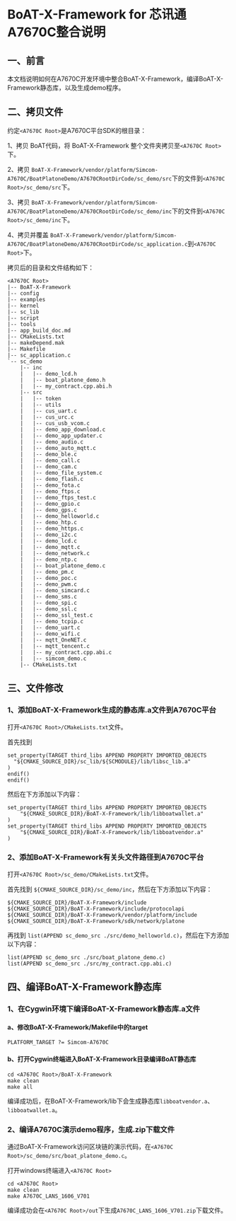 # BoAT-X-Framework for 芯讯通A7670C整合说明


## 一、前言

本文档说明如何在A7670C开发环境中整合BoAT-X-Framework，编译BoAT-X-Framework静态库，以及生成demo程序。


## 二、拷贝文件

约定`<A7670C Root>`是A7670C平台SDK的根目录：

1、拷贝 BoAT代码，将 BoAT-X-Framework 整个文件夹拷贝至`<A7670C Root>`下。

2、拷贝 `BoAT-X-Framework/vendor/platform/Simcom-A7670C/BoatPlatoneDemo/A7670CRootDirCode/sc_demo/src`下的文件到`<A7670C Root>/sc_demo/src`下。

3、拷贝 `BoAT-X-Framework/vendor/platform/Simcom-A7670C/BoatPlatoneDemo/A7670CRootDirCode/sc_demo/inc`下的文件到`<A7670C Root>/sc_demo/inc`下。

4、拷贝并覆盖 `BoAT-X-Framework/vendor/platform/Simcom-A7670C/BoatPlatoneDemo/A7670CRootDirCode/sc_application.c`到`<A7670C Root>`下。

拷贝后的目录和文件结构如下：
```
<A7670C Root>
|-- BoAT-X-Framework
|-- config
|-- examples
|-- kernel
|-- sc_lib	
|-- script	
|-- tools
|-- app_build_doc.md
|-- CMakeLists.txt
|-- makeDepend.mak
|-- Makefile
|-- sc_application.c	
`-- sc_demo
    |-- inc
    |   |-- demo_lcd.h
    |   |-- boat_platone_demo.h
    |   |-- my_contract.cpp.abi.h
    |-- src
    |   |-- token
    |   |-- utils
    |   |-- cus_uart.c
    |   |-- cus_urc.c
    |   |-- cus_usb_vcom.c
    |   |-- demo_app_download.c
    |   |-- demo_app_updater.c
    |   |-- demo_audio.c
    |   |-- demo_auto_mqtt.c
    |   |-- demo_ble.c
    |   |-- demo_call.c
    |   |-- demo_cam.c
    |   |-- demo_file_system.c
    |   |-- demo_flash.c
    |   |-- demo_fota.c
    |   |-- demo_ftps.c
    |   |-- demo_ftps_test.c
    |   |-- demo_gpio.c
    |   |-- demo_gps.c
    |   |-- demo_helloworld.c
    |   |-- demo_htp.c
    |   |-- demo_https.c
    |   |-- demo_i2c.c
    |   |-- demo_lcd.c
    |   |-- demo_mqtt.c
    |   |-- demo_network.c
    |   |-- demo_ntp.c
    |   |-- boat_platone_demo.c
    |   |-- demo_pm.c
    |   |-- demo_poc.c
    |   |-- demo_pwm.c
    |   |-- demo_simcard.c
    |   |-- demo_sms.c
    |   |-- demo_spi.c
    |   |-- demo_ssl.c
    |   |-- demo_ssl_test.c
    |   |-- demo_tcpip.c
    |   |-- demo_uart.c
    |   |-- demo_wifi.c
    |   |-- mqtt_OneNET.c
    |   |-- mqtt_tencent.c
    |   |-- my_contract.cpp.abi.c
    |   |-- simcom_demo.c
    |-- CMakeLists.txt
```


## 三、文件修改

### 1、添加BoAT-X-Framework生成的静态库.a文件到A7670C平台

  打开`<A7670C Root>/CMakeLists.txt`文件。
  
  首先找到
  ```
  set_property(TARGET third_libs APPEND PROPERTY IMPORTED_OBJECTS
    "${CMAKE_SOURCE_DIR}/sc_lib/${SCMODULE}/lib/libsc_lib.a"
  )
  endif()
  endif()
  ```
  然后在下方添加以下内容：
  ```
  set_property(TARGET third_libs APPEND PROPERTY IMPORTED_OBJECTS
      "${CMAKE_SOURCE_DIR}/BoAT-X-Framework/lib/libboatwallet.a"
  )
  set_property(TARGET third_libs APPEND PROPERTY IMPORTED_OBJECTS
      "${CMAKE_SOURCE_DIR}/BoAT-X-Framework/lib/libboatvendor.a"
  )
  ```

### 2、添加BoAT-X-Framework有关头文件路径到A7670C平台

  打开`<A7670C Root>/sc_demo/CMakeLists.txt`文件。
  
  首先找到 `${CMAKE_SOURCE_DIR}/sc_demo/inc`，然后在下方添加以下内容：
  ```
  ${CMAKE_SOURCE_DIR}/BoAT-X-Framework/include
  ${CMAKE_SOURCE_DIR}/BoAT-X-Framework/include/protocolapi
  ${CMAKE_SOURCE_DIR}/BoAT-X-Framework/vendor/platform/include
  ${CMAKE_SOURCE_DIR}/BoAT-X-Framework/sdk/network/platone
  ```

  再找到 `list(APPEND sc_demo_src ./src/demo_helloworld.c)`，然后在下方添加以下内容：
  ```
  list(APPEND sc_demo_src ./src/boat_platone_demo.c)
  list(APPEND sc_demo_src ./src/my_contract.cpp.abi.c)
  ```


## 四、编译BoAT-X-Framework静态库

### 1、在Cygwin环境下编译BoAT-X-Framework静态库.a文件

   #### a、修改BoAT-X-Framework/Makefile中的target
   ```
   PLATFORM_TARGET ?= Simcom-A7670C
   ```
   
   #### b、打开Cygwin终端进入BoAT-X-Framework目录编译BoAT静态库
   ```
   cd <A7670C Root>/BoAT-X-Framework
   make clean
   make all
   ```
   
   编译成功后，在BoAT-X-Framework/lib下会生成静态库`libboatvendor.a`、`libboatwallet.a`。
   

### 2、编译A7670C演示demo程序，生成.zip下载文件

   通过BoAT-X-Framework访问区块链的演示代码，在`<A7670C Root>/sc_demo/src/boat_platone_demo.c`。

   打开windows终端进入`<A7670C Root>`
   ```
   cd <A7670C Root>
   make clean
   make A7670C_LANS_1606_V701
   ```

   编译成功会在`<A7670C Root>/out`下生成`A7670C_LANS_1606_V701.zip`下载文件。